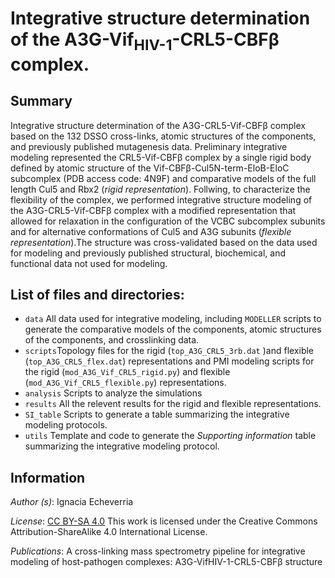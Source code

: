 # Integrative structure determination of the **A3G-Vif<sub>HIV-1</sub>-CRL5-CBFβ complex.**

## Summary

Integrative structure determination of the A3G-CRL5-Vif-CBFβ complex based on the 132 DSSO cross-links, atomic structures of the components, and previously published mutagenesis data. Preliminary integrative modeling represented the CRL5-Vif-CBFβ complex by a single rigid body defined by atomic structure of the Vif-CBFβ-Cul5N-term-EloB-EloC subcomplex (PDB access code: 4N9F) and comparative models of the full length Cul5 and Rbx2 (<em>rigid representation</em>). Follwing, to characterize the flexibility of the complex, we performed integrative structure modeling of the A3G-CRL5-Vif-CBFβ complex with a modified representation that allowed for relaxation in the configuration of the VCBC subcomplex subunits and for alternative conformations of Cul5 and A3G subunits (<em>flexible representation</em>).The structure was cross-validated based on the data used for modeling and previously published structural, biochemical, and functional data not used for modeling.

## List of files and directories:

- `data` All data used for integrative modeling, including `MODELLER` scripts to generate the comparative models of the components, atomic structures of the components, and crosslinking data.
- `scripts`Topology files for the rigid (`top_A3G_CRL5_3rb.dat` )and flexible (`top_A3G_CRL5_flex.dat`) representations and PMI modeling scripts for the rigid (`mod_A3G_Vif_CRL5_rigid.py`) and flexible (`mod_A3G_Vif_CRL5_flexible.py`) representations.
- `analysis` Scripts to analyze the simulations 
- `results` All the relevent results for the rigid and flexible representations.
- `SI_table` Scripts to generate a table summarizing the integrative modeling protocols.
- `utils` Template and code to generate the <em>Supporting information</em> table summarizing the integrative modeling protocol.

## Information

*Author (s)*: Ignacia Echeverria

_License_: [CC BY-SA 4.0](https://creativecommons.org/licenses/by-sa/4.0/) This work is licensed under the Creative Commons Attribution-ShareAlike 4.0 International License.

_Publications_: A cross-linking mass spectrometry pipeline for integrative modeling of host-pathogen complexes: A3G-VifHIV-1-CRL5-CBFβ structure



```

```
